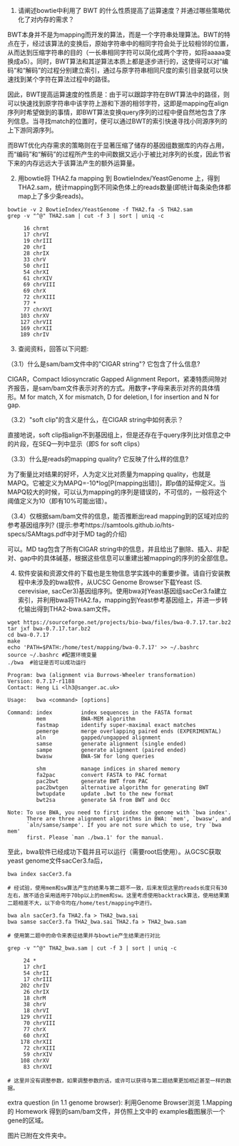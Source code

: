 1. 请阐述bowtie中利用了 BWT 的什么性质提高了运算速度？并通过哪些策略优化了对内存的需求？

BWT本身并不是为mapping而开发的算法，而是一个字符串处理算法。BWT的特点在于，经过该算法的变换后，原始字符串中的相同字符会处于比较相邻的位置，从而达到压缩字符串的目的（一长串相同字符可以简化成两个字符，如将aaaaa变换成a5）。同时，BWT算法和其逆算法本质上都是逐步进行的，这使得可以对“编码”和“解码”的过程分别建立索引，通过与原字符串相同尺度的索引目录就可以快速找到某个字符在算法过程中的路径。

因此，BWT提高运算速度的性质是：由于可以跟踪字符在BWT算法中的路径，则可以快速找到原字符串中该字符上游和下游的相邻字符，这即是mapping在align序列时希望做到的事情，即BWT算法变换query序列的过程中便自然地包含了序列信息。当寻找match的位置时，便可以通过BWT的索引快速寻找小同源序列的上下游同源序列。

而BWT优化内存需求的策略则在于显著压缩了储存的基因组数据库的内存占用，而“编码”和“解码”的过程所产生的中间数据又远小于被比对序列的长度，因此节省下来的内存远远大于该算法产生的额外运算量。

2. 用bowtie将 THA2.fa mapping 到 BowtieIndex/YeastGenome 上，得到 THA2.sam，统计mapping到不同染色体上的reads数量(即统计每条染色体都map上了多少条reads)。

```
bowtie -v 2 BowtieIndex/YeastGenome -f THA2.fa -S THA2.sam
grep -v "^@" THA2.sam | cut -f 3 | sort | uniq -c
```

```
     16 chrmt
     17 chrVI
     19 chrIII
     20 chrI
     28 chrIX
     33 chrV
     50 chrII
     54 chrXI
     61 chrXIV
     69 chrVIII
     69 chrX
     72 chrXIII
     77 *
     77 chrXVI
    103 chrXV
    127 chrVII
    169 chrXII
    189 chrIV
```
3. 查阅资料，回答以下问题:

（3.1）什么是sam/bam文件中的"CIGAR string"? 它包含了什么信息?

CIGAR，Compact Idiosyncratic Gapped Alignment Report，紧凑特质间隙对齐报告，是sam/bam文件表示对齐的方式。用数字+字母来表示对齐的具体情形。M for match, X for mismatch, D for deletion, I for insertion and N for gap.

（3.2）"soft clip"的含义是什么，在CIGAR string中如何表示？

直接地说，soft clip指align不到基因组上，但是还存在于query序列比对信息之中的片段，在SEQ一列中显示（即S for soft clips）

（3.3）什么是reads的mapping quality? 它反映了什么样的信息?

为了衡量比对结果的好坏，人为定义比对质量为mapping quality，也就是MAPQ。它被定义为MAPQ=-10*log[P(mapping出错)]，即p值的延伸定义。当MAPQ较大的时候，可以认为mapping的序列是错误的，不可信的，一般将这个阈值定义为10（即有10%可能出错）。

（3.4）仅根据sam/bam文件的信息，能否推断出read mapping到的区域对应的参考基因组序列? (提示:参考https://samtools.github.io/hts-specs/SAMtags.pdf中对于MD tag的介绍)

可以。MD tag包含了所有CIGAR string中的信息，并且给出了删除、插入、非配对、gap中的具体碱基，根据这些信息可以重建出被mapping的序列的全部信息。


4. 软件安装和资源文件的下载也是生物信息学实践中的重要步骤。请自行安装教程中未涉及的bwa软件，从UCSC Genome Browser下载Yeast (S. cerevisiae, sacCer3)基因组序列。使用bwa对Yeast基因组sacCer3.fa建立索引，并利用bwa将THA2.fa，mapping到Yeast参考基因组上，并进一步转化输出得到THA2-bwa.sam文件。
```
wget https://sourceforge.net/projects/bio-bwa/files/bwa-0.7.17.tar.bz2
tar jxf bwa-0.7.17.tar.bz2
cd bwa-0.7.17
make
echo 'PATH=$PATH:/home/test/mapping/bwa-0.7.17' >> ~/.bashrc 
source ~/.bashrc #配置环境变量
./bwa  #验证是否可以成功运行

Program: bwa (alignment via Burrows-Wheeler transformation)
Version: 0.7.17-r1188
Contact: Heng Li <lh3@sanger.ac.uk>

Usage:   bwa <command> [options]

Command: index         index sequences in the FASTA format
         mem           BWA-MEM algorithm
         fastmap       identify super-maximal exact matches
         pemerge       merge overlapping paired ends (EXPERIMENTAL)
         aln           gapped/ungapped alignment
         samse         generate alignment (single ended)
         sampe         generate alignment (paired ended)
         bwasw         BWA-SW for long queries

         shm           manage indices in shared memory
         fa2pac        convert FASTA to PAC format
         pac2bwt       generate BWT from PAC
         pac2bwtgen    alternative algorithm for generating BWT
         bwtupdate     update .bwt to the new format
         bwt2sa        generate SA from BWT and Occ

Note: To use BWA, you need to first index the genome with `bwa index'.
      There are three alignment algorithms in BWA: `mem', `bwasw', and
      `aln/samse/sampe'. If you are not sure which to use, try `bwa mem'
      first. Please `man ./bwa.1' for the manual.

```

至此，bwa软件已经成功下载并且可以运行（需要root后使用）。从GCSC获取yeast genome文件sacCer3.fa后，
```
bwa index sacCer3.fa

# 经试验，使用mem和sw算法产生的结果与第二题不一致，后来发现这里的reads长度只有30左右，故不适合采用适用于70bp以上的mem和sw。这里考虑使用backtrack算法，使用结果第二题相差不大，以下命令均在/home/test/mapping中进行。

bwa aln sacCer3.fa THA2.fa > THA2_bwa.sai 
bwa samse sacCer3.fa THA2_bwa.sai THA2.fa > THA2_bwa.sam

# 使用第二题中的命令来表征结果并与bowtie产生结果进行对比

grep -v "^@" THA2_bwa.sam | cut -f 3 | sort | uniq -c

     24 *
     17 chrI
     54 chrII
     17 chrIII
    202 chrIV
     26 chrIX
     18 chrM
     38 chrV
     18 chrVI
    129 chrVII
     70 chrVIII
     77 chrX
     60 chrXI
    178 chrXII
     72 chrXIII
     59 chrXIV
    108 chrXV
     83 chrXVI

# 这里并没有调整参数，如果调整参数的话，或许可以获得与第二题结果更加相近甚至一样的数据。
```

extra question (in 1.1 genome browser): 利用Genome Browser浏览 1.Mapping的 Homework 得到的sam/bam文件，并仿照上文中的 examples截图展示一个 gene的区域。

图片已附在文件夹中。
